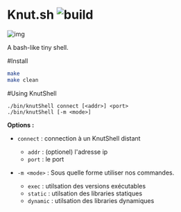 Knut.sh ![build](https://gitlab.univ-nantes.fr/E132397K/Knut.sh/badges/master/build.svg)
=======

![img](http://g-ecx.images-amazon.com/images/G/01/dvd/afaddis/image/knut_1.jpg)

A bash-like tiny shell.

#Install

```bash
make
make clean
```

#Using KnutShell

```
./bin/knutShell connect [<addr>] <port>
./bin/knutShell [-m <mode>]
```

**Options :**

- `connect` : connection à un KnutShell distant
    - `addr` : (optionel) l'adresse ip
    - `port` : le port

- `-m <mode>` : Sous quelle forme utiliser nos commandes.
    - `exec` : utilsation des versions exécutables
    - `static` : utilsation des libraries statiques
    - `dynamic` : utilsation des libraries dynamiques
